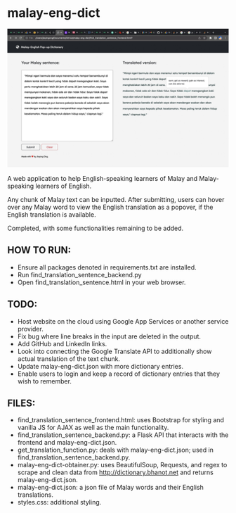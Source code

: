 # malay-eng-dict
![example-image](https://github.com/Candyzorua/malay-eng-dict/blob/master/malay-eng-dict-example-image.jpeg?raw=true)

A web application to help English-speaking learners of Malay and Malay-speaking learners of English. 

Any chunk of Malay text can be inputted. After submitting, users can hover over any Malay word to view the English translation as a popover, if the English translation is available.

Completed, with some functionalities remaining to be added.

## HOW TO RUN:
- Ensure all packages denoted in requirements.txt are installed.
- Run find_translation_sentence_backend.py
- Open find_translation_sentence.html in your web browser.

## TODO:
- Host website on the cloud using Google App Services or another service provider.
- Fix bug where line breaks in the input are deleted in the output.
- Add GitHub and LinkedIn links.
- Look into connecting the Google Translate API to additionally show actual translation of the text chunk.
- Update malay-eng-dict.json with more dictionary entries.
- Enable users to login and keep a record of dictionary entries that they wish to remember.

## FILES:
- find_translation_sentence_frontend.html: uses Bootstrap for styling and vanilla JS for AJAX as well as the main functionality.
- find_translation_sentence_backend.py: a Flask API that interacts with the frontend and malay-eng-dict.json.
- get_translation_function.py: deals with malay-eng-dict.json; used in find_translation_sentence_backend.py.
- malay-eng-dict-obtainer.py: uses BeautifulSoup, Requests, and regex to scrape and clean data from http://dictionary.bhanot.net and returns malay-eng-dict.json.
- malay-eng-dict.json: a json file of Malay words and their English translations.
- styles.css: additional styling.

